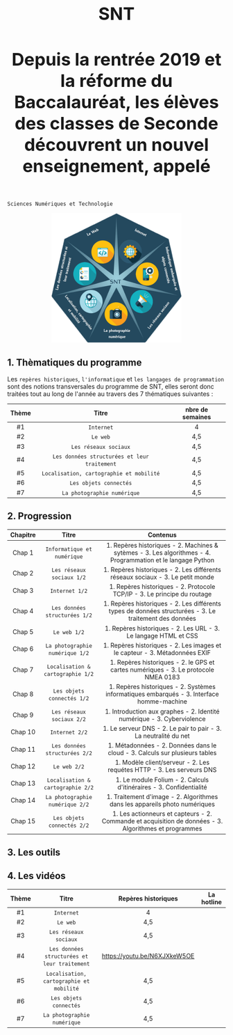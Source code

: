 

<h1 align="center" style="font-size:40px"> SNT </h1> 
<h4 align="center" style="font-size:40px"> Depuis la rentrée 2019 et la réforme du Baccalauréat, les élèves des classes de Seconde découvrent un nouvel enseignement, appelé   </h4> 

`Sciences Numériques et Technologie`        

<p align="center"> 
<img src="https://github.com/AlgoMaths/SNT/blob/main/SNT_logo.png" alt="SNT" width="300"> 
</p>

## **1. Thèmatiques du programme**

Les `repères historiques`, `l'informatique` et `les langages de programmation` sont des notions transversales du programme de SNT, elles seront donc traitées tout au long de l'année au travers des 7 thématiques suivantes :

| Thème | Titre | nbre de semaines |
| :-------------: |:-------------:| :-----: |
|  #1 | `Internet` | 4  |
|  #2 | `Le web` | 4,5 |
|  #3 | `Les réseaux sociaux` | 4,5 |
|  #4 | `Les données structurées et leur traitement` | 4,5 |
|  #5 | `Localisation, cartographie et mobilité` | 4,5 |
|  #6 | `Les objets connectés` | 4,5 |
|  #7 | `La photographie numérique` | 4,5 |     


## **2. Progression**

| Chapitre | Titre | Contenus |
| :-------------: |:-------------:| :-----: |
| Chap 1 | `Informatique et numérique` | 1. Repères historiques - 2. Machines & sytèmes - 3. Les algorithmes - 4. Programmation et le langage Python |
| Chap 2 | `Les réseaux sociaux 1/2` | 1. Repères historiques - 2. Les différents réseaux sociaux  - 3. Le petit monde |
| Chap 3 | `Internet 1/2` | 1. Repères historiques - 2. Protocole TCP/IP - 3. Le principe du routage |
| Chap 4 | `Les données structurées 1/2` | 1. Repères historiques - 2. Les différents types de données structurées - 3. Le traitement des données |
| Chap 5 | `Le web 1/2` | 1. Repères historiques - 2. Les URL - 3. Le langage HTML et CSS |
| Chap 6 | `La photographie numérique 1/2` | 1. Repères historiques - 2. Les images et le capteur - 3. Métadonnées EXIF |
| Chap 7 | `Localisation & cartographie 1/2` | 1. Repères historiques - 2. le GPS et cartes numériques - 3. Le protocole NMEA 0183 |
| Chap 8 | `Les objets connectés 1/2` | 1. Repères historiques - 2. Systèmes informatiques embarqués - 3. Interface homme-machine |
| Chap 9 | `Les réseaux sociaux 2/2` | 1. Introduction aux graphes - 2. Identité numérique  - 3. Cyberviolence |
| Chap 10 | `Internet 2/2` | 1. Le serveur DNS - 2. Le pair to pair  - 3. La neutralité du net |
| Chap 11 | `Les données structurées 2/2` | 1. Métadonnées - 2. Données dans le cloud - 3. Calculs sur plusieurs tables |
| Chap 12 | `Le web 2/2` | 1. Modèle client/serveur - 2. Les requétes HTTP - 3. Les serveurs DNS|
| Chap 13 | `Localisation & cartographie 2/2` | 1. Le module Folium - 2. Calculs d'itinéraires - 3. Confidentialité |
| Chap 14 | `La photographie numérique 2/2` | 1. Traitement d'image - 2. Algorithmes dans les appareils photo numériques |
| Chap 15 | `Les objets connectés 2/2` | 1. Les actionneurs et capteurs - 2. Commande et acquisition de données - 3. Algorithmes et programmes |

## **3. Les outils**

## **4. Les vidéos**

| Thème | Titre | Repères historiques | La hotline |
| :-------------: |:-------------:| :-----: |:-----: |
|  #1 | `Internet` | 4  |
|  #2 | `Le web` | 4,5 |
|  #3 | `Les réseaux sociaux` | 4,5 |
|  #4 | `Les données structurées et leur traitement` | https://youtu.be/N6XJXkeW5OE |
|  #5 | `Localisation, cartographie et mobilité` | 4,5 |
|  #6 | `Les objets connectés` | 4,5 |
|  #7 | `La photographie numérique` | 4,5 |     

